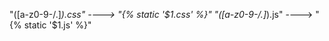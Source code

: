 "([a-z0-9\-/.]*)\.css"  ---->   "{% static \'$1.css\' %}"
"([a-z0-9\-/.]*)\.js"  ---->   "{% static \'$1.js\' %}"
